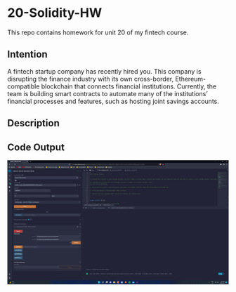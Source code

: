 # 20-Solidity-HW
This repo contains homework for unit 20 of my fintech course.

## Intention
A fintech startup company has recently hired you. This company is disrupting the finance industry with its own cross-border, Ethereum-compatible blockchain that connects financial institutions. Currently, the team is building smart contracts to automate many of the institutions’ financial processes and features, such as hosting joint savings accounts.

## Description


## Code Output
![This image shows the setAccounts function working.](https://raw.githubusercontent.com/TRU-K/20-Solidity-HW/main/Images/setAccounts_function.png)
